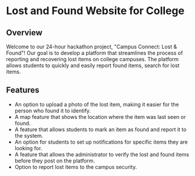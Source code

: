 # Lost and Found Website for College

## Overview

Welcome to our 24-hour hackathon project, "Campus Connect: Lost & Found"! Our goal is to develop a platform that streamlines the process of reporting and recovering lost items on college campuses. The platform allows students to quickly and easily report found items, search for lost items.

## Features

- An option to upload a photo of the lost item, making it easier for the person who found it to identify.
- A map feature that shows the location where the item was last seen or found.
- A feature that allows students to mark an item as found and report it to the system.
- An option for students to set up notifications for specific items they are looking for.
- A feature that allows the administrator to verify the lost and found items before they post on the platform.
- Option to report lost items to the campus security.
